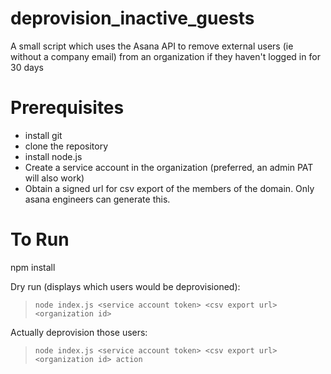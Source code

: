 # deprovision_inactive_guests
A small script which uses the Asana API to remove external users (ie without a company email) from an organization if they haven't logged in for 30 days

# Prerequisites
* install git
* clone the repository
* install node.js
* Create a service account in the organization (preferred, an admin PAT will also work)
* Obtain a signed url for csv export of the members of the domain. Only asana engineers can generate this.

# To Run
npm install

Dry run (displays which users would be deprovisioned):
> `node index.js <service account token> <csv export url> <organization id>`

Actually deprovision those users:
> `node index.js <service account token> <csv export url> <organization id> action`
